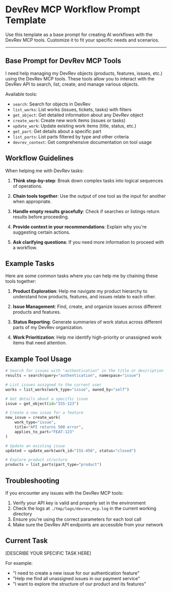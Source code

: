 # DevRev MCP Workflow Prompt Template

Use this template as a base prompt for creating AI workflows with the DevRev MCP tools. Customize it to fit your specific needs and scenarios.

---

## Base Prompt for DevRev MCP Tools

I need help managing my DevRev objects (products, features, issues, etc.) using the DevRev MCP tools. These tools allow you to interact with the DevRev API to search, list, create, and manage various objects.

Available tools:
- `search`: Search for objects in DevRev
- `list_works`: List works (issues, tickets, tasks) with filters
- `get_object`: Get detailed information about any DevRev object
- `create_work`: Create new work items (issues or tasks)
- `update_work`: Update existing work items (title, status, etc.)
- `get_part`: Get details about a specific part
- `list_parts`: List parts filtered by type and other criteria
- `devrev_context`: Get comprehensive documentation on tool usage

## Workflow Guidelines

When helping me with DevRev tasks:

1. **Think step-by-step**: Break down complex tasks into logical sequences of operations.

2. **Chain tools together**: Use the output of one tool as the input for another when appropriate.

3. **Handle empty results gracefully**: Check if searches or listings return results before proceeding.

4. **Provide context in your recommendations**: Explain why you're suggesting certain actions.

5. **Ask clarifying questions**: If you need more information to proceed with a workflow.

## Example Tasks 

Here are some common tasks where you can help me by chaining these tools together:

1. **Product Exploration**: Help me navigate my product hierarchy to understand how products, features, and issues relate to each other.

2. **Issue Management**: Find, create, and organize issues across different products and features.

3. **Status Reporting**: Generate summaries of work status across different parts of my DevRev organization.

4. **Work Prioritization**: Help me identify high-priority or unassigned work items that need attention.

## Example Tool Usage

```python
# Search for issues with "authentication" in the title or description
results = search(query="authentication", namespace="issue")

# List issues assigned to the current user
works = list_works(work_type="issue", owned_by="self")

# Get details about a specific issue
issue = get_object(id="ISS-123")

# Create a new issue for a feature
new_issue = create_work(
    work_type="issue", 
    title="API returns 500 error", 
    applies_to_part="FEAT-123"
)

# Update an existing issue
updated = update_work(work_id="ISS-456", status="closed")

# Explore product structure
products = list_parts(part_type="product")
```

## Troubleshooting

If you encounter any issues with the DevRev MCP tools:

1. Verify your API key is valid and properly set in the environment
2. Check the logs at `./tmp/logs/devrev_mcp.log` in the current working directory
3. Ensure you're using the correct parameters for each tool call
4. Make sure the DevRev API endpoints are accessible from your network

## Current Task

[DESCRIBE YOUR SPECIFIC TASK HERE]

For example:
- "I need to create a new issue for our authentication feature"
- "Help me find all unassigned issues in our payment service"
- "I want to explore the structure of our product and its features" 